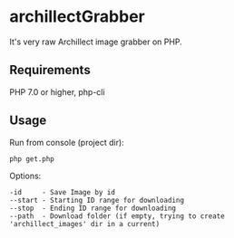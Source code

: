 # archillectGrabber

It's very raw Archillect image grabber on PHP.

## Requirements
PHP 7.0 or higher, php-cli

## Usage
Run from console (project dir):

`php get.php `

Options:

	-id     - Save Image by id
	--start - Starting ID range for downloading
	--stop  - Ending ID range for downloading
	--path  - Download folder (if empty, trying to create 'archillect_images' dir in a current) 
